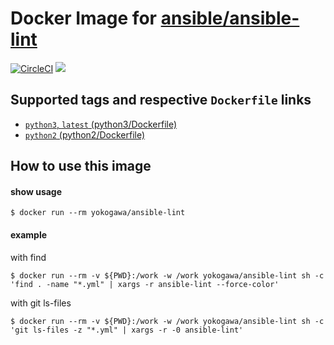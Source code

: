 # Docker Image for [ansible/ansible\-lint](https://github.com/ansible/ansible-lint)

[![CircleCI](https://circleci.com/gh/yokogawa-k/docker-ansible-lint/tree/master.svg?style=svg)](https://circleci.com/gh/yokogawa-k/docker-ansible-lint/tree/master)
[![](https://images.microbadger.com/badges/image/yokogawa/ansible-lint.svg)](https://microbadger.com/images/yokogawa/ansible-lint "Get your own image badge on microbadger.com")

## Supported tags and respective `Dockerfile` links

- [`python3`, `latest` (python3/Dockerfile)][ansible-lint-python3]
- [`python2` (python2/Dockerfile)][ansible-lint-python2]

## How to use this image

#### show usage

```console
$ docker run --rm yokogawa/ansible-lint
```

#### example

with find
```console
$ docker run --rm -v ${PWD}:/work -w /work yokogawa/ansible-lint sh -c 'find . -name "*.yml" | xargs -r ansible-lint --force-color'
```

with git ls-files
```console
$ docker run --rm -v ${PWD}:/work -w /work yokogawa/ansible-lint sh -c 'git ls-files -z "*.yml" | xargs -r -0 ansible-lint'
```

[ansible-lint-python3]: https://github.com/yokogawa-k/docker-ansible-lint/python3/Dockerfile
[ansible-lint-python2]: https://github.com/yokogawa-k/docker-ansible-lint/python2/Dockerfile
